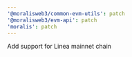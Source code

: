 ```yaml
---
'@moralisweb3/common-evm-utils': patch
'@moralisweb3/evm-api': patch
'moralis': patch
---
```


Add support for Linea mainnet chain

